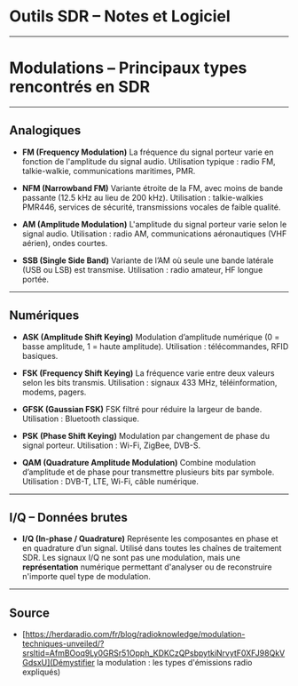 
# Outils SDR – Notes et Logiciel

---

# Modulations – Principaux types rencontrés en SDR

---

## Analogiques

- **FM (Frequency Modulation)**
  La fréquence du signal porteur varie en fonction de l'amplitude du signal audio. 
  Utilisation typique : radio FM, talkie-walkie, communications maritimes, PMR.

- **NFM (Narrowband FM)**
  Variante étroite de la FM, avec moins de bande passante (12.5 kHz au lieu de 200 kHz).
  Utilisation : talkie-walkies PMR446, services de sécurité, transmissions vocales de faible qualité.

- **AM (Amplitude Modulation)**
  L'amplitude du signal porteur varie selon le signal audio.
  Utilisation : radio AM, communications aéronautiques (VHF aérien), ondes courtes.

- **SSB (Single Side Band)**
  Variante de l’AM où seule une bande latérale (USB ou LSB) est transmise.
  Utilisation : radio amateur, HF longue portée.

---

## Numériques

- **ASK (Amplitude Shift Keying)**
  Modulation d’amplitude numérique (0 = basse amplitude, 1 = haute amplitude).
  Utilisation : télécommandes, RFID basiques.

- **FSK (Frequency Shift Keying)**
  La fréquence varie entre deux valeurs selon les bits transmis.
  Utilisation : signaux 433 MHz, téléinformation, modems, pagers.

- **GFSK (Gaussian FSK)**
  FSK filtré pour réduire la largeur de bande.
  Utilisation : Bluetooth classique.

- **PSK (Phase Shift Keying)**
  Modulation par changement de phase du signal porteur.
  Utilisation : Wi-Fi, ZigBee, DVB-S.

- **QAM (Quadrature Amplitude Modulation)**
  Combine modulation d’amplitude et de phase pour transmettre plusieurs bits par symbole.
  Utilisation : DVB-T, LTE, Wi-Fi, câble numérique.

---

## I/Q – Données brutes

- **I/Q (In-phase / Quadrature)**
  Représente les composantes en phase et en quadrature d’un signal.
  Utilisé dans toutes les chaînes de traitement SDR.
  Les signaux I/Q ne sont pas une modulation, mais une **représentation** numérique permettant d'analyser ou de reconstruire n'importe quel type de modulation.

---

## Source
- [https://herdaradio.com/fr/blog/radioknowledge/modulation-techniques-unveiled/?srsltid=AfmBOoq9Ly0GRSr51Opph_KDKCzQPsbpytkiNrvytF0XFJ98QkVGdsxU](Démystifier la modulation : les types d'émissions radio expliqués)



